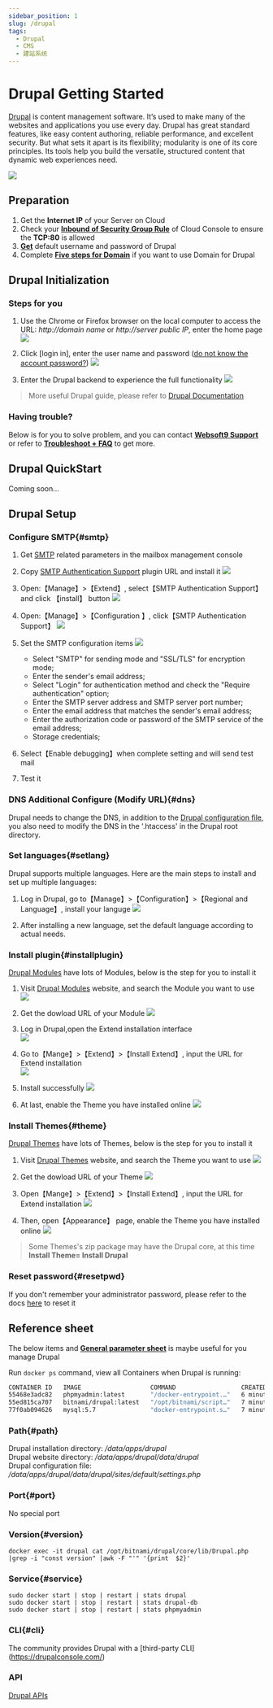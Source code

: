 ```yaml
---
sidebar_position: 1
slug: /drupal
tags:
  - Drupal
  - CMS
  - 建站系统
---
```


# Drupal Getting Started

[Drupal](https://www.drupal.org/)  is content management software. It’s used to make many of the websites and applications you use every day. Drupal has great standard features, like easy content authoring, reliable performance, and excellent security. But what sets it apart is its flexibility; modularity is one of its core principles. Its tools help you build the versatile, structured content that dynamic web experiences need.

![](https://libs.websoft9.com/Websoft9/DocsPicture/zh/drupal/drupal-gui-websoft9.png)


## Preparation

1. Get the **Internet IP** of your Server on Cloud
2. Check your **[Inbound of Security Group Rule](./administrator/firewall#security)** of Cloud Console to ensure the **TCP:80** is allowed
3. **[Get](./user/credentials)** default username and password of Drupal
4. Complete **[Five steps for Domain](./administrator/domain_step)** if you want to use Domain for Drupal
 

## Drupal Initialization

### Steps for you

1. Use the Chrome or Firefox browser on the local computer to access the URL: *http://domain name* or *http://server public IP*, enter the home page
     ![](https://libs.websoft9.com/Websoft9/DocsPicture/zh/drupal/drupal-main-websoft9.png)

2. Click [login in], enter the user name and password ([do not know the account password?](./user/credentials))
     ![](https://libs.websoft9.com/Websoft9/DocsPicture/zh/drupal/drupal-install1-websoft9.png)

3. Enter the Drupal backend to experience the full functionality
     ![](https://libs.websoft9.com/Websoft9/DocsPicture/zh/drupal/drupal-boardpage-websoft9.png)

> More useful Drupal guide, please refer to [Drupal Documentation](https://www.drupal.org/documentation)

### Having trouble?

Below is for you to solve problem, and you can contact **[Websoft9 Support](./helpdesk)** or refer to **[Troubleshoot + FAQ](./faq#setup)** to get more.  

## Drupal QuickStart

Coming soon...

## Drupal Setup

### Configure SMTP{#smtp}

1. Get [SMTP](./administrator/smtp) related parameters in the mailbox management console  

2. Copy [SMTP Authentication Support](https://www.drupal.org/project/smtp) plugin URL and install it
   ![](https://libs.websoft9.com/Websoft9/DocsPicture/en/drupal/drupal-installsmtp001-websoft9.png)

3. Open:【Manage】>【Extend】, select【SMTP Authentication Support】and click 【install】 button
   ![](https://libs.websoft9.com/Websoft9/DocsPicture/en/drupal/drupal-installsmtp002-websoft9.png)

4. Open:【Manage】>【Configuration 】, click【SMTP Authentication Support】
   ![](https://libs.websoft9.com/Websoft9/DocsPicture/en/drupal/drupal-setsmtp001-websoft9.png)

5. Set the SMTP configuration items
   ![](https://libs.websoft9.com/Websoft9/DocsPicture/en/drupal/drupal-setsmtp002-websoft9.png)
   
    * Select "SMTP" for sending mode and "SSL/TLS" for encryption mode;  
    * Enter the sender's email address;  
    * Select "Login" for authentication method and check the "Require authentication" option;  
    * Enter the SMTP server address and SMTP server port number;  
    * Enter the email address that matches the sender's email address;  
    * Enter the authorization code or password of the SMTP service of the email address;  
    * Storage credentials;  


6. Select【Enable debugging】when complete setting and will send test mail

4. Test it

### DNS Additional Configure (Modify URL){#dns}

Drupal needs to change the DNS, in addition to the [Drupal configuration file](#path), you also need to modify the DNS in the '.htaccess' in the Drupal root directory.

### Set languages{#setlang}

Drupal supports multiple languages. Here are the main steps to install and set up multiple languages:

1. Log in Drupal, go to【Manage】>【Configuration】>【Regional and Language】, install your languge
  ![](https://libs.websoft9.com/Websoft9/DocsPicture/en/drupal/drupal-addlanguage-websoft9.png)

2. After installing a new language, set the default language according to actual needs.

### Install plugin{#installplugin}

[Drupal Modules](https://www.drupal.org/project/project_module) have lots of Modules, below is the step for you to install it

1. Visit [Drupal Modules](https://www.drupal.org/project/project_module) website, and search the Module you want to use
   ![](https://libs.websoft9.com/Websoft9/DocsPicture/en/drupal/drupal-searchformodule-websoft9.png)

2. Get the dowload URL of your Module
   ![](https://libs.websoft9.com/Websoft9/DocsPicture/en/drupal/drupal-dlmodule-websoft9.png)

3. Log in Drupal,open the Extend installation interface  
   ![](https://libs.websoft9.com/Websoft9/DocsPicture/en/drupal/drupal-extend-websoft9.png)

4. Go to【Mange】>【Extend】>【Install Extend】, input the URL for Extend installation  
   ![](https://libs.websoft9.com/Websoft9/DocsPicture/en/drupal/drupal-install_manager_module-websoft9.png)

5. Install successfully
   ![](https://libs.websoft9.com/Websoft9/DocsPicture/en/drupal/drupal-moduleinstalled-websoft9.png)

6. At last, enable the Theme you have installed online
   ![](https://libs.websoft9.com/Websoft9/DocsPicture/en/drupal/drupal-enablemodule-websoft9.png)

### Install Themes{#theme}

[Drupal Themes](https://www.drupal.org/project/project_theme) have lots of Themes, below is the step for you to install it

1. Visit [Drupal Themes](https://www.drupal.org/project/project_theme) website, and search the Theme you want to use
   ![](https://libs.websoft9.com/Websoft9/DocsPicture/zh/drupal/drupal-searchthemes-websoft9.png)

2. Get the dowload URL of your Theme
   ![](https://libs.websoft9.com/Websoft9/DocsPicture/zh/drupal/drupal-themesurl-websoft9.png)

3. Open【Mange】>【Extend】>【Install Extend】, input the URL for Extend installation 
   ![](https://libs.websoft9.com/Websoft9/DocsPicture/en/drupal/drupal-install_manager_module-websoft9.png)

4. Then, open【Appearance】 page, enable the Theme you have installed online
   ![](https://libs.websoft9.com/Websoft9/DocsPicture/en/drupal/drupal-completeinstall-theme-websoft9.png)

> Some Themes's zip package may have the Drupal core, at this time **Install Theme= Install Drupal**

### Reset password{#resetpwd}

If you don't remember your administrator password, please refer to the docs [here](https://www.drupal.org/node/44164) to reset it

## Reference sheet

The below items and **[General parameter sheet](./administrator/parameter)** is maybe useful for you manage Drupal

Run `docker ps` command, view all Containers when Drupal is running:

```bash
CONTAINER ID   IMAGE                   COMMAND                  CREATED         STATUS         PORTS                                                  NAMES
55468e3adc82   phpmyadmin:latest       "/docker-entrypoint.…"   6 minutes ago   Up 6 minutes   0.0.0.0:9090->80/tcp, :::9090->80/tcp                  phpmyadmin
55ed815ca707   bitnami/drupal:latest   "/opt/bitnami/script…"   7 minutes ago   Up 7 minutes   8443/tcp, 0.0.0.0:9001->8080/tcp, :::9001->8080/tcp    drupal
77f0ab094626   mysql:5.7               "docker-entrypoint.s…"   7 minutes ago   Up 7 minutes   0.0.0.0:3306->3306/tcp, :::3306->3306/tcp, 33060/tcp   drupal-db

```

### Path{#path}

Drupal installation directory: */data/apps/drupal*  
Drupal website directory: */data/apps/drupal/data/drupal*  
Drupal configuration file: */data/apps/drupal/data/drupal/sites/default/settings.php*

### Port{#port}

No special port

### Version{#version}

```
docker exec -it drupal cat /opt/bitnami/drupal/core/lib/Drupal.php |grep -i "const version" |awk -F "'" '{print  $2}'
```

### Service{#service}

```shell
sudo docker start | stop | restart | stats drupal
sudo docker start | stop | restart | stats drupal-db
sudo docker start | stop | restart | stats phpmyadmin
```

### CLI{#cli}

The community provides Drupal with a [third-party CLI] (https://drupalconsole.com/) 

### API

[Drupal APIs](https://www.drupal.org/docs/drupal-apis)